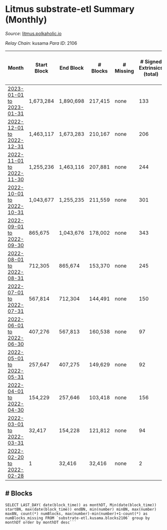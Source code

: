 # Litmus substrate-etl Summary (Monthly)

_Source_: [litmus.polkaholic.io](https://litmus.polkaholic.io)

*Relay Chain*: kusama
*Para ID*: 2106



| Month | Start Block | End Block | # Blocks | # Missing | # Signed Extrinsics (total) | # Active Accounts (avg) | # Addresses with Balances (max) | Issues |
| ----- | ----------- | --------- | -------- | --------- | --------------------------- | ----------------------- | ------------------------------- | ------ |
| [2023-01-01 to 2023-01-31](/substrate-etl/kusama/2106-litmus/2023-01-31.md) | 1,673,284 | 1,890,698 | 217,415 | none  | 133 | 3 | 13,906 | - | 
| [2022-12-01 to 2022-12-31](/substrate-etl/kusama/2106-litmus/2022-12-31.md) | 1,463,117 | 1,673,283 | 210,167 | none  | 206 | 5 | 13,905 | - | 
| [2022-11-01 to 2022-11-30](/substrate-etl/kusama/2106-litmus/2022-11-30.md) | 1,255,236 | 1,463,116 | 207,881 | none  | 244 | 5 | 13,906 | - | 
| [2022-10-01 to 2022-10-31](/substrate-etl/kusama/2106-litmus/2022-10-31.md) | 1,043,677 | 1,255,235 | 211,559 | none  | 301 | 7 | 13,904 | - | 
| [2022-09-01 to 2022-09-30](/substrate-etl/kusama/2106-litmus/2022-09-30.md) | 865,675 | 1,043,676 | 178,002 | none  | 343 | 6 | 13,889 | - | 
| [2022-08-01 to 2022-08-31](/substrate-etl/kusama/2106-litmus/2022-08-31.md) | 712,305 | 865,674 | 153,370 | none  | 245 | 4 | 11,918 | - | 
| [2022-07-01 to 2022-07-31](/substrate-etl/kusama/2106-litmus/2022-07-31.md) | 567,814 | 712,304 | 144,491 | none  | 150 | 4 | 3,832 | - | 
| [2022-06-01 to 2022-06-30](/substrate-etl/kusama/2106-litmus/2022-06-30.md) | 407,276 | 567,813 | 160,538 | none  | 97 | 2 | 3,831 | - | 
| [2022-05-01 to 2022-05-31](/substrate-etl/kusama/2106-litmus/2022-05-31.md) | 257,647 | 407,275 | 149,629 | none  | 92 | 3 | 3,827 | - | 
| [2022-04-01 to 2022-04-30](/substrate-etl/kusama/2106-litmus/2022-04-30.md) | 154,229 | 257,646 | 103,418 | none  | 156 | 4 | 3,824 | - | 
| [2022-03-01 to 2022-03-31](/substrate-etl/kusama/2106-litmus/2022-03-31.md) | 32,417 | 154,228 | 121,812 | none  | 94 | 2 | 3,821 | - | 
| [2022-02-20 to 2022-02-28](/substrate-etl/kusama/2106-litmus/2022-02-28.md) | 1 | 32,416 | 32,416 | none  | 2 |  | 16 | - | 

## # Blocks
```
SELECT LAST_DAY( date(block_time)) as monthDT, Min(date(block_time)) startBN, max(date(block_time)) endBN, min(number) minBN, max(number) maxBN, count(*) numBlocks, max(number)-min(number)+1-count(*) as numBlocks_missing FROM `substrate-etl.kusama.blocks2106` group by monthDT order by monthDT desc```

